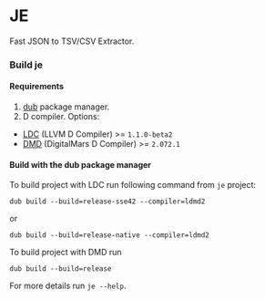 JE
=====
Fast JSON to TSV/CSV Extractor.

### Build je

#### Requirements

1. [dub](https://code.dlang.org/getting_started) package manager.
2. D compiler. Options:
  - [LDC](https://github.com/ldc-developers/ldc) (LLVM D Compiler) >= `1.1.0-beta2`
  - [DMD](http://dlang.org/download.html) (DigitalMars D Compiler) >= `2.072.1`

#### Build with the dub package manager

To build project with LDC run following command from `je` project:
```
dub build --build=release-sse42 --compiler=ldmd2
```
or
```
dub build --build=release-native --compiler=ldmd2
```

To build project with DMD run
```
dub build --build=release
```

For more details run `je --help`.
